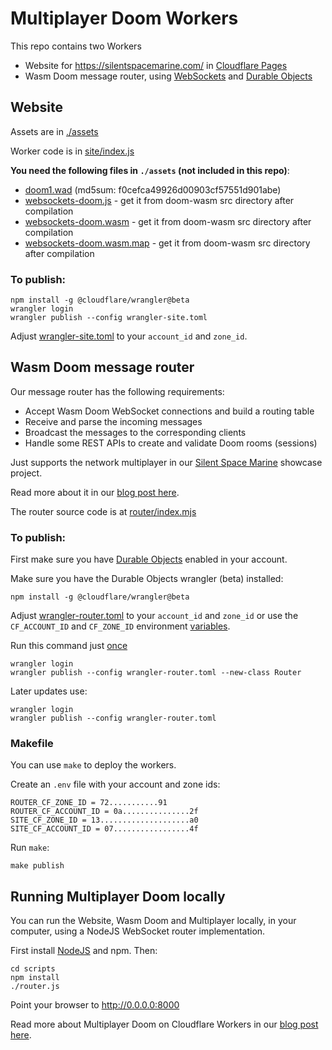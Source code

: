 # Multiplayer Doom Workers

This repo contains two Workers

- Website for https://silentspacemarine.com/ in [Cloudflare Pages][3]
- Wasm Doom message router, using [WebSockets][1] and [Durable Objects][2]

## Website

Assets are in [./assets][8]

Worker code is in [site/index.js][9]

**You need the following files in ```./assets``` (not included in this repo)**:

 * [doom1.wad][15] (md5sum: f0cefca49926d00903cf57551d901abe)
 * [websockets-doom.js][16] - get it from doom-wasm src directory after compilation
 * [websockets-doom.wasm][16] - get it from doom-wasm src directory after compilation
 * [websockets-doom.wasm.map][16] - get it from doom-wasm src directory after compilation

### To publish:

```
npm install -g @cloudflare/wrangler@beta
wrangler login
wrangler publish --config wrangler-site.toml
```

Adjust [wrangler-site.toml][4] to your ```account_id``` and ```zone_id```.

## Wasm Doom message router

Our message router has the following requirements:

- Accept Wasm Doom WebSocket connections and build a routing table
- Receive and parse the incoming messages
- Broadcast the messages to the corresponding clients
- Handle some REST APIs to create and validate Doom rooms (sessions)

Just supports the network multiplayer in our [Silent Space Marine][6] showcase project.

Read more about it in our [blog post here][5].

The router source code is at [router/index.mjs][7]

### To publish:

First make sure you have [Durable Objects][10] enabled in your account.

Make sure you have the Durable Objects wrangler (beta) installed:

```
npm install -g @cloudflare/wrangler@beta
```

Adjust [wrangler-router.toml][11] to your ```account_id``` and ```zone_id``` or use the ```CF_ACCOUNT_ID``` and ```CF_ZONE_ID``` environment [variables][14].

Run this command just [once][12]

```
wrangler login
wrangler publish --config wrangler-router.toml --new-class Router
```

Later updates use:

```
wrangler login
wrangler publish --config wrangler-router.toml
```

### Makefile

You can use ```make``` to deploy the workers.

Create an ```.env``` file with your account and zone ids:

```
ROUTER_CF_ZONE_ID = 72...........91
ROUTER_CF_ACCOUNT_ID = 0a...............2f
SITE_CF_ZONE_ID = 13....................a0
SITE_CF_ACCOUNT_ID = 07.................4f
```

Run ```make```:

```
make publish
```

## Running Multiplayer Doom locally

You can run the Website, Wasm Doom and Multiplayer locally, in your computer, using a NodeJS WebSocket router implementation.

First install [NodeJS][13] and npm. Then:

```
cd scripts
npm install
./router.js
```

Point your browser to http://0.0.0.0:8000

Read more about Multiplayer Doom on Cloudflare Workers in our [blog post here][5].

[1]: https://developers.cloudflare.com/workers/runtime-apis/websockets
[2]: https://developers.cloudflare.com/workers/runtime-apis/durable-objects
[3]: https://developers.cloudflare.com/pages/
[4]: wrangler-site.toml
[5]: https://blog.cloudflare.com/doom-multiplayer-workers
[6]: https://silentspacemarine.com/
[7]: router/index.mjs
[8]: assets
[9]: site/index.js
[10]: https://developers.cloudflare.com/workers/learning/using-durable-objects
[11]: wrangler-router.toml
[12]: https://developers.cloudflare.com/workers/learning/using-durable-objects#publishing-durable-object-classes
[13]: https://github.com/nvm-sh/nvm#installing-and-updating
[14]: https://developers.cloudflare.com/workers/cli-wrangler/configuration
[15]: https://doomwiki.org/wiki/DOOM1.WAD
[16]: https://github.com/cloudflare/doom-wasm

